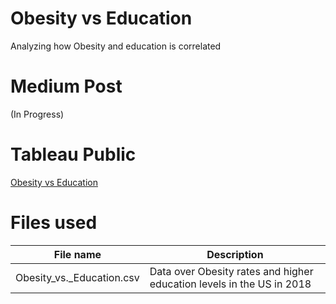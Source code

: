 # Obesity vs Education
Analyzing how Obesity and education is correlated

# Medium Post
(In Progress)

# Tableau Public
[Obesity vs Education](https://public.tableau.com/profile/elias.nordlinder#!/vizhome/Obesity_vs_education/ObesityvsEducation)

# Files used
|File name|Description| 
|---|---|
|Obesity_vs._Education.csv|Data over Obesity rates and higher education levels in the US in 2018|
